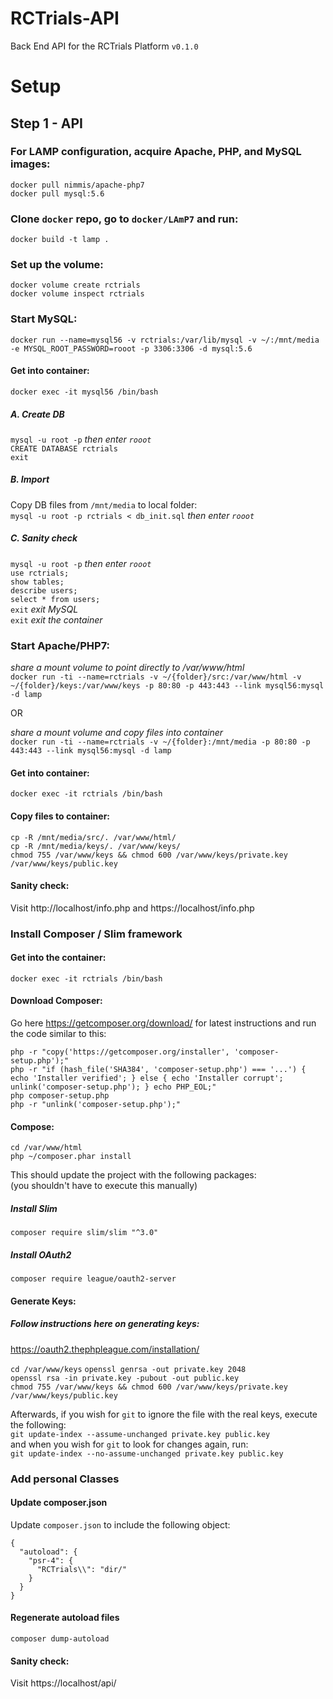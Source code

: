 # RCTrials-API
Back End API for the RCTrials Platform
`v0.1.0`

# Setup

## Step 1 - API

### For LAMP configuration, acquire Apache, PHP, and MySQL images:
`docker pull nimmis/apache-php7`  
`docker pull mysql:5.6`  

### Clone `docker` repo, go to `docker/LAmP7` and run:
`docker build -t lamp .`  

### Set up the volume:
`docker volume create rctrials`  
`docker volume inspect rctrials`  

### Start MySQL:
`docker run --name=mysql56 -v rctrials:/var/lib/mysql -v ~/:/mnt/media -e MYSQL_ROOT_PASSWORD=rooot -p 3306:3306 -d mysql:5.6`  
#### Get into container:
`docker exec -it mysql56 /bin/bash`  
##### A. Create DB
`mysql -u root -p` _then enter `rooot`_  
`CREATE DATABASE rctrials`  
`exit`  
##### B. Import
Copy DB files from `/mnt/media` to local folder:  
`mysql -u root -p rctrials < db_init.sql` _then enter `rooot`_  
##### C. Sanity check
`mysql -u root -p` _then enter `rooot`_  
`use rctrials;`  
`show tables;`  
`describe users;`  
`select * from users;`  
`exit` _exit MySQL_  
`exit` _exit the container_  

### Start Apache/PHP7:
_share a mount volume to point directly to /var/www/html_  
`docker run -ti --name=rctrials -v ~/{folder}/src:/var/www/html -v ~/{folder}/keys:/var/www/keys -p 80:80 -p 443:443 --link mysql56:mysql -d lamp`

OR

_share a mount volume and copy files into container_  
`docker run -ti --name=rctrials -v ~/{folder}:/mnt/media -p 80:80 -p 443:443 --link mysql56:mysql -d lamp`  
#### Get into container:
`docker exec -it rctrials /bin/bash`  
#### Copy files to container:
`cp -R /mnt/media/src/. /var/www/html/`  
`cp -R /mnt/media/keys/. /var/www/keys/`  
`chmod 755 /var/www/keys && chmod 600 /var/www/keys/private.key /var/www/keys/public.key`


#### Sanity check:
Visit http://localhost/info.php and https://localhost/info.php  

### Install Composer / Slim framework
#### Get into the container:
`docker exec -it rctrials /bin/bash`  
#### Download Composer:
Go here https://getcomposer.org/download/ for latest instructions and run the code similar to this:  
```
php -r "copy('https://getcomposer.org/installer', 'composer-setup.php');"
php -r "if (hash_file('SHA384', 'composer-setup.php') === '...') { echo 'Installer verified'; } else { echo 'Installer corrupt'; unlink('composer-setup.php'); } echo PHP_EOL;"
php composer-setup.php
php -r "unlink('composer-setup.php');"
```
#### Compose:
`cd /var/www/html`  
`php ~/composer.phar install`  

This should update the project with the following packages:  
(you shouldn't have to execute this manually)  
##### Install Slim
`composer require slim/slim "^3.0"`
##### Install OAuth2
`composer require league/oauth2-server`  

#### Generate Keys:
##### Follow instructions here on generating keys:
https://oauth2.thephpleague.com/installation/  

`cd /var/www/keys`
`openssl genrsa -out private.key 2048`  
`openssl rsa -in private.key -pubout -out public.key`  
`chmod 755 /var/www/keys && chmod 600 /var/www/keys/private.key /var/www/keys/public.key`  

Afterwards, if you wish for `git` to ignore the file with the real keys, execute the following:  
`git update-index --assume-unchanged private.key public.key`  
and when you wish for `git` to look for changes again, run:  
`git update-index --no-assume-unchanged private.key public.key`  


### Add personal Classes
#### Update composer.json
Update `composer.json` to include the following object:
```
{
  "autoload": {
    "psr-4": {
      "RCTrials\\": "dir/"
    }
  }
}
```
#### Regenerate autoload files
`composer dump-autoload`


#### Sanity check:
Visit https://localhost/api/  
